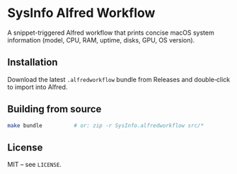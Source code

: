 # SysInfo Alfred Workflow

A snippet-triggered Alfred workflow that prints concise macOS system
information (model, CPU, RAM, uptime, disks, GPU, OS version).

## Installation

Download the latest `.alfredworkflow` bundle from Releases and double‑click
to import into Alfred.

## Building from source

```bash
make bundle          # or: zip -r SysInfo.alfredworkflow src/*
```

## License

MIT – see `LICENSE`.
